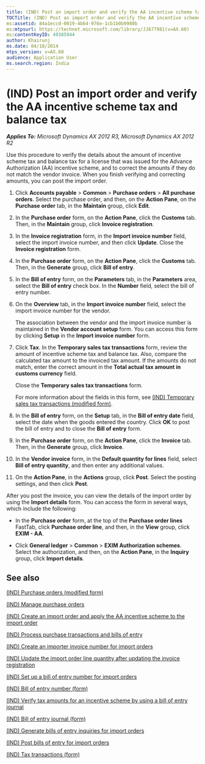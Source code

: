 ```yaml
---
title: (IND) Post an import order and verify the AA incentive scheme tax and balance tax
TOCTitle: (IND) Post an import order and verify the AA incentive scheme tax and balance tax
ms:assetid: 84a1eccd-0019-4b64-976e-1cb1b0b9980b
ms:mtpsurl: https://technet.microsoft.com/library/JJ677981(v=AX.60)
ms:contentKeyID: 49385944
author: Khairunj
ms.date: 04/18/2014
mtps_version: v=AX.60
audience: Application User
ms.search.region: India
---
```


# (IND) Post an import order and verify the AA incentive scheme tax and balance tax 


_**Applies To:** Microsoft Dynamics AX 2012 R3, Microsoft Dynamics AX 2012 R2_

Use this procedure to verify the details about the amount of incentive scheme tax and balance tax for a license that was issued for the Advance Authorization (AA) incentive scheme, and to correct the amounts if they do not match the vendor invoice. When you finish verifying and correcting amounts, you can post the import order.

1.  Click **Accounts payable** \> **Common** \> **Purchase orders** \> **All purchase orders**. Select the purchase order, and then, on the **Action Pane**, on the **Purchase order** tab, in the **Maintain** group, click **Edit**.

2.  In the **Purchase order** form, on the **Action Pane**, click the **Customs** tab. Then, in the **Maintain** group, click **Invoice registration**.

3.  In the **Invoice registration** form, in the **Import invoice number** field, select the import invoice number, and then click **Update**. Close the **Invoice registration** form.

4.  In the **Purchase order** form, on the **Action Pane**, click the **Customs** tab. Then, in the **Generate** group, click **Bill of entry**.

5.  In the **Bill of entry** form, on the **Parameters** tab, in the **Parameters** area, select the **Bill of entry** check box. In the **Number** field, select the bill of entry number.

6.  On the **Overview** tab, in the **Import invoice number** field, select the import invoice number for the vendor.
    
    The association between the vendor and the import invoice number is maintained in the **Vendor account setup** form. You can access this form by clicking **Setup** in the **Import invoice number** form.

7.  Click **Tax**. In the **Temporary sales tax transactions** form, review the amount of incentive scheme tax and balance tax. Also, compare the calculated tax amount to the invoiced tax amount. If the amounts do not match, enter the correct amount in the **Total actual tax amount in customs currency** field.
    
    Close the **Temporary sales tax transactions** form.
    
    For more information about the fields in this form, see [(IND) Temporary sales tax transactions (modified form)](https://technet.microsoft.com/library/jj664487\(v=ax.60\)).

8.  In the **Bill of entry** form, on the **Setup** tab, in the **Bill of entry date** field, select the date when the goods entered the country. Click **OK** to post the bill of entry and to close the **Bill of entry** form.

9.  In the **Purchase order** form, on the **Action Pane**, click the **Invoice** tab. Then, in the **Generate** group, click **Invoice**.

10. In the **Vendor invoice** form, in the **Default quantity for lines** field, select **Bill of entry quantity**, and then enter any additional values.

11. On the **Action Pane**, in the **Actions** group, click **Post**. Select the posting settings, and then click **Post**.

After you post the invoice, you can view the details of the import order by using the **Import details** form. You can access the form in several ways, which include the following:

  - In the **Purchase order** form, at the top of the **Purchase order lines** FastTab, click **Purchase order line**, and then, in the **View** group, click **EXIM - AA**.

  - Click **General ledger** \> **Common** \> **EXIM Authorization schemes**. Select the authorization, and then, on the **Action Pane**, in the **Inquiry** group, click **Import details**.

## See also

[(IND) Purchase orders (modified form)](https://technet.microsoft.com/library/jj664798\(v=ax.60\))

[(IND) Manage purchase orders](ind-manage-purchase-orders.md)

[(IND) Create an import order and apply the AA incentive scheme to the import order](ind-create-an-import-order-and-apply-the-aa-incentive-scheme-to-the-import-order.md)

[(IND) Process purchase transactions and bills of entry](ind-process-purchase-transactions-and-bills-of-entry.md)

[(IND) Create an importer invoice number for import orders](ind-create-an-importer-invoice-number-for-import-orders.md)

[(IND) Update the import order line quantity after updating the invoice registration](ind-update-the-import-order-line-quantity-after-updating-the-invoice-registration.md)

[(IND) Set up a bill of entry number for import orders](ind-set-up-a-bill-of-entry-number-for-import-orders.md)

[(IND) Bill of entry number (form)](https://technet.microsoft.com/library/jj664729\(v=ax.60\))

[(IND) Verify tax amounts for an incentive scheme by using a bill of entry journal](ind-verify-tax-amounts-for-an-incentive-scheme-by-using-a-bill-of-entry-journal.md)

[(IND) Bill of entry journal (form)](https://technet.microsoft.com/library/jj677988\(v=ax.60\))

[(IND) Generate bills of entry inquiries for import orders](ind-generate-bills-of-entry-inquiries-for-import-orders.md)

[(IND) Post bills of entry for import orders](ind-post-bills-of-entry-for-import-orders.md)

[(IND) Tax transactions (form)](https://technet.microsoft.com/library/jj710906\(v=ax.60\))

  


